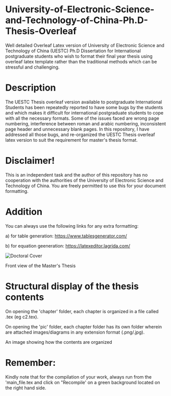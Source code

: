 # University-of-Electronic-Science-and-Technology-of-China-Ph.D-Thesis-Overleaf
Well detailed Overleaf Latex version of University of Electronic Science and Technology of China (UESTC) Ph.D Dissertation for International postgraduate students who wish to format their final year thesis using overleaf latex template rather than the traditional methods which can be stressful and challenging.

# Description
The UESTC Thesis overleaf version available to postgraduate International Students has been repeatedly reported to have some bugs by the students and which makes it difficult for international postgraduate students to cope with all the necessary formats. Some of the issues faced are wrong page numbering, interference between roman and arabic numbering, inconsistent page header and unnecessary blank pages. In this repository, I have addressed all those bugs, and re-organized the UESTC Thesis overleaf latex version to suit the requirement for master's thesis format.

# Disclaimer!
This is an independent task and the author of this repository has no cooperation with the authorities of the University of Electronic Science and Technology of China. You are freely permitted to use this for your document formatting.

# Addition
You can always use the following links for any extra formatting:

a) for table generation: https://www.tablesgenerator.com/

b) for equation geeneration: https://latexeditor.lagrida.com/


![Doctoral Cover](https://user-images.githubusercontent.com/61402731/151170321-5f1cd105-82db-4a54-8a92-2d8fbbba9444.png)

Front view of the Master's Thesis

# Structural display of the thesis contents
On opening the 'chapter' folder, each chapter is organized in a file called .tex (eg c2.tex).

On opening the 'pic' folder, each chapter folder has its own folder wherein are attached images/diagrams in any extension format (.png/.jpg).



An image showing how the contents are organized

# Remember:
Kindly note that for the compilation of your work, always run from the 'main_file.tex and click on "Recompile' on a green background located on the right hand side.

